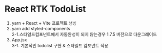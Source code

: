 # React RTK TodoList

1. yarn + React + Vite 프로젝트 생성
2. yarn add styled-components<br />
   2-1.스타일드컴포넌트에서 자동완성이 되지 않는경우 1.7.5 버전으로 다운그레이드
3. App.jsx<br />
   3-1. 기본적인 todolist 구현 & 스타일드 컴포넌트 적용
